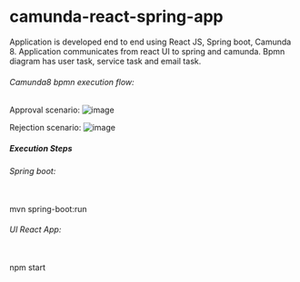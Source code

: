 # camunda-react-spring-app
Application is developed end to end using React JS, Spring boot, Camunda 8. Application communicates from react UI to spring and camunda. Bpmn diagram has user task, service task and email task.

<h6>Camunda8 bpmn execution flow:</h6>

Approval scenario:
![image](https://github.com/SonamGadkari/camunda-react-spring-app/assets/43020059/12dadfbe-8131-4709-8a70-82f18e6f7f05)

Rejection scenario:
![image](https://github.com/SonamGadkari/camunda-react-spring-app/assets/43020059/27783d18-4021-4de0-a775-f82a954e6ebb)

<h5>Execution Steps</h5>
<h6>Spring boot:</h6>
<br/>
mvn spring-boot:run
<h6>UI React App:</h6>
<br/>
npm start
